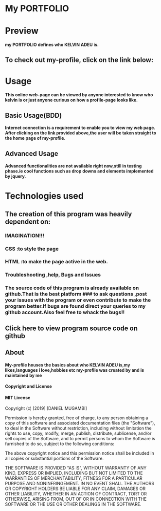 # My  PORTFOLIO
# Preview
####  my PORTFOLIO defines who KELVIN ADEU  is.
## To check out my-profile, click on the link below:


# Usage
#### This online web-page can be viewed by anyone interested to know who kelvin is or just anyone curious on how a profile-page looks like.

## Basic Usage(BDD)
####  Internet connection is a requirement to enable you to view my web page. After clicking on the link provided above,the user will be taken straight to the home page of my-profile.

## Advanced Usage
#### Advanced functionalities are not available right now,still in testing phase.ie cool functions such as drop downs and elements implemented by jquery.

# Technologies used
## The creation of this program was heavily dependent on:

### IMAGINATION!!!
### CSS :to style the page
### HTML :to make the page active in the web.
### Troubleshooting ,help, Bugs and Issues
### The source code of this program is already available on github.That is the best platform ### to ask questions ,post your issues with the program or even contribute to make the program better.If bugs are found direct your queries to my github account.Also feel free to whack the bugs!!

## Click here to view program source code on github

## About
#### My-profile houses the basics about who KELVIN  ADEU is,my likes,languages i          love,hobbies etc my-profile was created by and is maintained by me

#### Copyright and License
#### MIT License

Copyright (c) [2019] [DANIEL MUGAMBI]

Permission is hereby granted, free of charge, to any person obtaining a copy of this software and associated documentation files (the "Software"), to deal in the Software without restriction, including without limitation the rights to use, copy, modify, merge, publish, distribute, sublicense, and/or sell copies of the Software, and to permit persons to whom the Software is furnished to do so, subject to the following conditions:

The above copyright notice and this permission notice shall be included in all copies or substantial portions of the Software.

THE SOFTWARE IS PROVIDED "AS IS", WITHOUT WARRANTY OF ANY KIND, EXPRESS OR IMPLIED, INCLUDING BUT NOT LIMITED TO THE WARRANTIES OF MERCHANTABILITY, FITNESS FOR A PARTICULAR PURPOSE AND NONINFRINGEMENT. IN NO EVENT SHALL THE AUTHORS OR COPYRIGHT HOLDERS BE LIABLE FOR ANY CLAIM, DAMAGES OR OTHER LIABILITY, WHETHER IN AN ACTION OF CONTRACT, TORT OR OTHERWISE, ARISING FROM, OUT OF OR IN CONNECTION WITH THE SOFTWARE OR THE USE OR OTHER DEALINGS IN THE SOFTWARE.
